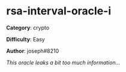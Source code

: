 rsa-interval-oracle-i
============

**Category**: crypto

**Difficulty**: Easy

**Author**: joseph#8210

_This oracle leaks a bit too much information..._
